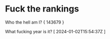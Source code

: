 # Fuck the rankings

Who the hell am I?
{ 143679 }

What fucking year is it?
[ 2024-01-02T15:54:37Z ]

